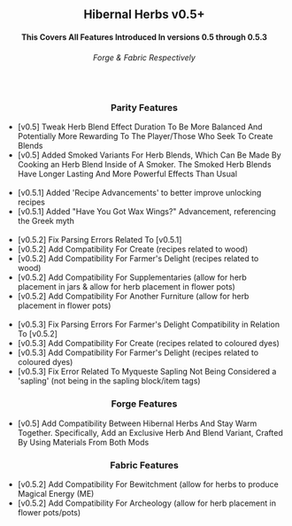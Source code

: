 <div align="center"> 

  <h2> Hibernal Herbs v0.5+ </h2>

  <h4> This Covers All Features Introduced In versions 0.5 through 0.5.3 </h4>
  <h6> Forge & Fabric Respectively </h6>
  
  <br>
  
  <h3> Parity Features </h3>

</div>

<ul>
  <li> [v0.5] Tweak Herb Blend Effect Duration To Be More Balanced And Potentially More Rewarding To The Player/Those Who Seek To Create Blends </li>
  <li> [v0.5] Added Smoked Variants For Herb Blends, Which Can Be Made By Cooking an Herb Blend Inside of A Smoker. The Smoked Herb Blends Have Longer Lasting And More Powerful Effects Than Usual </li>
  
  <br>
  
  <li> [v0.5.1] Added 'Recipe Advancements' to better improve unlocking recipes </li>
  <li> [v0.5.1] Added "Have You Got Wax Wings?" Advancement, referencing the Greek myth </li>
  
  <br>
  
  <li> [v0.5.2] Fix Parsing Errors Related To [v0.5.1] </li>
  <li> [v0.5.2] Add Compatibility For Create (recipes related to wood) </li>
  <li> [v0.5.2] Add Compatibility For Farmer's Delight (recipes related to wood) </li>
  <li> [v0.5.2] Add Compatibility For Supplementaries (allow for herb placement in jars & allow for herb placement in flower pots) </li>
  <li> [v0.5.2] Add Compatibility For Another Furniture (allow for herb placement in flower pots) </li>
  
  <br>
  
  <li> [v0.5.3] Fix Parsing Errors For Farmer's Delight Compatibility in Relation To [v0.5.2] </li>
  <li> [v0.5.3] Add Compatibility For Create (recipes related to coloured dyes) </li>
  <li> [v0.5.3] Add Compatibility For Farmer's Delight (recipes related to coloured dyes) </li>
  <li> [v0.5.3] Fix Error Related To Myqueste Sapling Not Being Considered a 'sapling' (not being in the sapling block/item tags) </li>
</ul>

<div align="center">

  <h3> Forge Features </h3>

</div>

<ul>
  <li> [v0.5] Add Compatibility Between Hibernal Herbs And Stay Warm Together. Specifically, Add an Exclusive Herb And Blend Variant, Crafted By Using Materials From Both Mods </l>
</ul>

<div align="center">

  <h3> Fabric Features </h3>

</div>

<ul>
  <li> [v0.5.2] Add Compatibility For Bewitchment (allow for herbs to produce Magical Energy (ME) </li>
  <li> [v0.5.2] Add Compatibility For Archeology (allow for herb placement in flower pots/pots) </li>
</ul>
